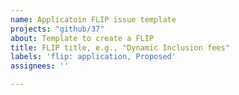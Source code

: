 ```yaml
---
name: Applicatoin FLIP issue template
projects: "github/37"
about: Template to create a FLIP
title: FLIP title, e.g., "Dynamic Inclusion fees"
labels: 'flip: application, Proposed'
assignees: ''

---
```


